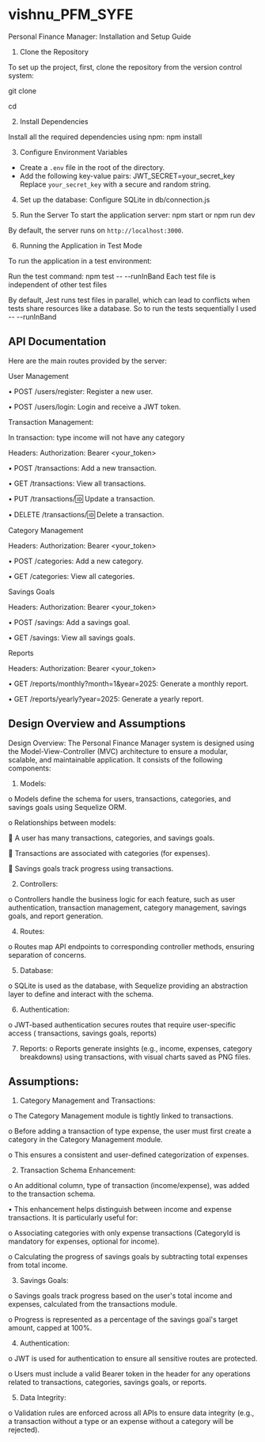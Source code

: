 # vishnu_PFM_SYFE
 

Personal Finance Manager: Installation and Setup Guide
1. Clone the Repository

To set up the project, first, clone the repository from the version control system:

git clone <repository-url>

cd <repository-folder>

2. Install Dependencies

Install all the required dependencies using npm:
npm install

3. Configure Environment Variables

- Create a `.env` file in the root of the directory.
- Add the following key-value pairs:
JWT_SECRET=your_secret_key
Replace `your_secret_key` with a secure and random string.
4. Set up the database:
Configure SQLite in db/connection.js


5. Run the Server
To start the application server:
npm start or npm run dev


By default, the server runs on `http://localhost:3000`.


6. Running the Application in Test Mode

To run the application in a test environment:

Run the test command:
npm test -- --runInBand
Each test file is independent of other test files

By default, Jest runs test files in parallel, which can lead to conflicts when tests share resources like a database. So to run the tests sequentially I used -- --runInBand

## API Documentation

Here are the main routes provided by the server:

User Management

•	POST /users/register: Register a new user.

•	POST /users/login: Login and receive a JWT token.

Transaction Management:

In transaction: type income will not have any category

Headers:
Authorization: Bearer <your_token>

•	POST /transactions: Add a new transaction.

•	GET /transactions: View all transactions.

•	PUT /transactions/:id: Update a transaction.

•	DELETE /transactions/:id: Delete a transaction.

Category Management

Headers:
Authorization: Bearer <your_token>

•	POST /categories: Add a new category.

•	GET /categories: View all categories.

Savings Goals

Headers:
Authorization: Bearer <your_token>

•	POST /savings: Add a savings goal.

•	GET /savings: View all savings goals.

Reports

Headers:
Authorization: Bearer <your_token>

•	GET /reports/monthly?month=1&year=2025: Generate a monthly report.

•	GET /reports/yearly?year=2025: Generate a yearly report.




## Design Overview and Assumptions

Design Overview:
The Personal Finance Manager system is designed using the Model-View-Controller (MVC) architecture to ensure a modular, scalable, and maintainable application. It consists of the following components:

1.	Models:
   
o	Models define the schema for users, transactions, categories, and savings goals using Sequelize ORM.

o	Relationships between models:

 	A user has many transactions, categories, and savings goals.

 	Transactions are associated with categories (for expenses).

 	Savings goals track progress using transactions.

2.	Controllers:
   
o	Controllers handle the business logic for each feature, such as user authentication, transaction management, category management, savings goals, and report generation.

4.	Routes:

o	Routes map API endpoints to corresponding controller methods, ensuring separation of concerns.

5.	Database:

o	SQLite is used as the database, with Sequelize providing an abstraction layer to define and interact with the schema.

6.	Authentication:

o	JWT-based authentication secures routes that require user-specific access ( transactions, savings goals, reports)

7.	Reports:
o	Reports generate insights (e.g., income, expenses, category breakdowns) using transactions, with visual charts saved as PNG files.

## Assumptions:
1.	Category Management and Transactions:

o	The Category Management module is tightly linked to transactions.

o	Before adding a transaction of type expense, the user must first create a category in the Category Management module.

o	This ensures a consistent and user-defined categorization of expenses.

2.	Transaction Schema Enhancement:
   
o	An additional column, type of transaction (income/expense), was added to the transaction schema.

•	This enhancement helps distinguish between income and expense transactions. It is particularly useful for:

o	Associating categories with only expense transactions (CategoryId is mandatory for expenses, optional for income).

o	Calculating the progress of savings goals by subtracting total expenses from total income.

3.	Savings Goals:

o	Savings goals track progress based on the user's total income and expenses, calculated from the transactions module.

o	Progress is represented as a percentage of the savings goal's target amount, capped at 100%.

4.	Authentication:

o	JWT is used for authentication to ensure all sensitive routes are protected.

o	Users must include a valid Bearer token in the header for any operations related to transactions, categories, savings goals, or reports.

5.	Data Integrity:

o	Validation rules are enforced across all APIs to ensure data integrity (e.g., a transaction without a type or an expense without a category will be rejected).



